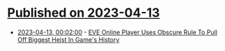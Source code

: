# [Published on 2023-04-13](index.md)

* [2023-04-13, 00:02:00](https://games.slashdot.org/story/23/04/12/224252/eve-online-player-uses-obscure-rule-to-pull-off-biggest-heist-in-games-history?utm_source=rss1.0mainlinkanon&utm_medium=feed) - [EVE Online Player Uses Obscure Rule To Pull Off Biggest Heist In Game's History](https://games.slashdot.org/story/23/04/12/224252/eve-online-player-uses-obscure-rule-to-pull-off-biggest-heist-in-games-history?utm_source=rss1.0mainlinkanon&utm_medium=feed)
